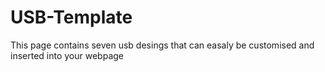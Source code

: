 # USB-Template
 This page contains seven usb desings that can easaly be customised and inserted into your webpage
